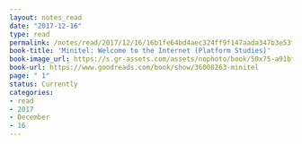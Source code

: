 ```yaml
---
layout: notes_read
date: "2017-12-16"
type: read
permalink: /notes/read/2017/12/16/16b1fe64bd4aec324ff9f147aada347b3e53f331.html
book-title: 'Minitel: Welcome to the Internet (Platform Studies)'
book-image_url: https://s.gr-assets.com/assets/nophoto/book/50x75-a91bf249278a81aabab721ef782c4a74.png
book-url: https://www.goodreads.com/book/show/36008263-minitel
page: " 1"
status: Currently
categories:
- read
- 2017
- December
- 16
---
```


